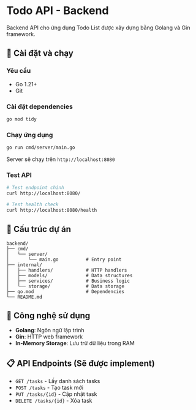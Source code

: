 # Todo API - Backend

Backend API cho ứng dụng Todo List được xây dựng bằng Golang và Gin framework.

## 🚀 Cài đặt và chạy

### Yêu cầu
- Go 1.21+ 
- Git

### Cài đặt dependencies
```bash
go mod tidy
```

### Chạy ứng dụng
```bash
go run cmd/server/main.go
```

Server sẽ chạy trên `http://localhost:8080`

### Test API
```bash
# Test endpoint chính
curl http://localhost:8080/

# Test health check
curl http://localhost:8080/health
```

## 📁 Cấu trúc dự án

```
backend/
├── cmd/
│   └── server/
│       └── main.go          # Entry point
├── internal/
│   ├── handlers/            # HTTP handlers
│   ├── models/              # Data structures
│   ├── services/            # Business logic
│   └── storage/             # Data storage
├── go.mod                   # Dependencies
└── README.md
```

## 🔧 Công nghệ sử dụng

- **Golang**: Ngôn ngữ lập trình
- **Gin**: HTTP web framework
- **In-Memory Storage**: Lưu trữ dữ liệu trong RAM

## 📋 API Endpoints (Sẽ được implement)

- `GET /tasks` - Lấy danh sách tasks
- `POST /tasks` - Tạo task mới
- `PUT /tasks/{id}` - Cập nhật task
- `DELETE /tasks/{id}` - Xóa task 